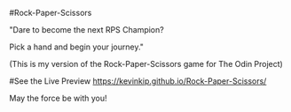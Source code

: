 #Rock-Paper-Scissors

"Dare to become the next RPS Champion?

Pick a hand and begin your journey."

(This is my version of the Rock-Paper-Scissors game for The Odin Project)

#See the Live Preview
https://kevinkip.github.io/Rock-Paper-Scissors/


May the force be with you!
